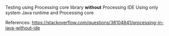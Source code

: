 Testing using Processing core library **without** Processing IDE
Using only system Java runtime and Processing core 

References:
https://stackoverflow.com/questions/38104841/processing-in-java-without-ide
